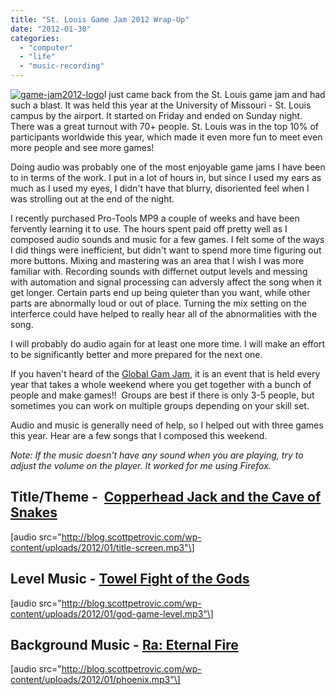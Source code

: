 ```yaml
---
title: "St. Louis Game Jam 2012 Wrap-Up"
date: "2012-01-30"
categories: 
  - "computer"
  - "life"
  - "music-recording"
---
```


[![](/images/game-jam2012-logo.jpg "game-jam2012-logo")](http://blog.scottpetrovic.com/wp-content/uploads/2012/01/game-jam2012-logo.jpg)I just came back from the St. Louis game jam and had such a blast. It was held this year at the University of Missouri - St. Louis campus by the airport. It started on Friday and ended on Sunday night. There was a great turnout with 70+ people. St. Louis was in the top 10% of participants worldwide this year, which made it even more fun to meet even more people and see more games!

Doing audio was probably one of the most enjoyable game jams I have been to in terms of the work. I put in a lot of hours in, but since I used my ears as much as I used my eyes, I didn't have that blurry, disoriented feel when I was strolling out at the end of the night.

I recently purchased Pro-Tools MP9 a couple of weeks and have been fervently learning it to use. The hours spent paid off pretty well as I composed audio sounds and music for a few games. I felt some of the ways I did things were inefficient, but didn't want to spend more time figuring out more buttons. Mixing and mastering was an area that I wish I was more familiar with. Recording sounds with differnet output levels and messing with automation and signal processing can adversly affect the song when it get longer. Certain parts end up being quieter than you want, while other parts are abnormally loud or out of place. Turning the mix setting on the interferce could have helped to really hear all of the abnormalities with the song.

I will probably do audio again for at least one more time. I will make an effort to be significantly better and more prepared for the next one.

If you haven't heard of the [Global Gam Jam](http://globalgamejam.org/), it is an event that is held every year that takes a whole weekend where you get together with a bunch of people and make games!!  Groups are best if there is only 3-5 people, but sometimes you can work on multiple groups depending on your skill set.

Audio and music is generally need of help, so I helped out with three games this year. Hear are a few songs that I composed this weekend.

_Note: If the music doesn't have any sound when you are playing, try to adjust the volume on the player. It worked for me using Firefox._

## Title/Theme -  [Copperhead Jack and the Cave of Snakes](http://globalgamejam.org/2012/copperhead-jack-and-cave-snakes)

\[audio src="http://blog.scottpetrovic.com/wp-content/uploads/2012/01/title-screen.mp3"\]

## Level Music - [Towel Fight of the Gods](http://globalgamejam.org/2012/towel-fight-gods)

\[audio src="http://blog.scottpetrovic.com/wp-content/uploads/2012/01/god-game-level.mp3"\]

## Background Music - [Ra: Eternal Fire](http://globalgamejam.org/2012/ra-eternal-fire)

\[audio src="http://blog.scottpetrovic.com/wp-content/uploads/2012/01/phoenix.mp3"\]
